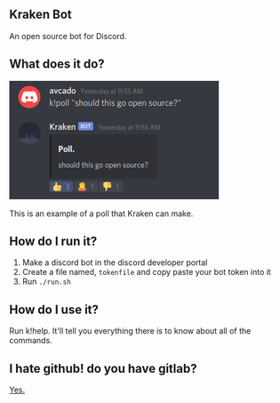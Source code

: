 ## Kraken Bot

An open source bot for Discord.

## What does it do?

![Image](./readme_img_0.png)

This is an example of a poll that Kraken can make.

## How do I run it?

1. Make a discord bot in the discord developer portal
2. Create a file named, `tokenfile` and copy paste your bot token into it
3. Run `./run.sh`

## How do I use it?

Run k!help. It'll tell you everything there is to know about all of the commands.

## I hate github! do you have gitlab?

[Yes.](https://gitlab.com/Vresod/KrakenBot)
